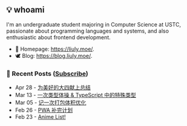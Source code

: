 ## 💡 whoami

I'm an undergraduate student majoring in Computer Science at USTC, passionate about programming languages and systems, and also enthusiastic about frontend development.

- 🐶 Homepage: <https://liuly.moe/>.
- 🕊️ Blog: <https://blog.liuly.moe/>.

### 📝 Recent Posts ([Subscribe](https://blog.liuly.moe/feed.xml))

<!-- feed start -->
- Apr 28 - [为美好的大四献上总结](https://blog.liuly.moe/posts/senior-year)
- Mar 13 - [一次类型体操 & TypeScript 中的特殊类型](https://blog.liuly.moe/posts/top-and-bottom-type)
- Mar 05 - [记一次打包体积优化](https://blog.liuly.moe/posts/tree-shaking)
- Feb 26 - [PWA 补完计划](https://blog.liuly.moe/posts/pwa)
- Feb 23 - [Anime List!](https://blog.liuly.moe/posts/bangumi_anime_list)
<!-- feed end -->
